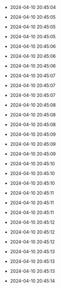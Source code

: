 
- 2024-04-10 20:45:04

- 2024-04-10 20:45:05

- 2024-04-10 20:45:05

- 2024-04-10 20:45:05

- 2024-04-10 20:45:06

- 2024-04-10 20:45:06

- 2024-04-10 20:45:06

- 2024-04-10 20:45:07

- 2024-04-10 20:45:07

- 2024-04-10 20:45:07

- 2024-04-10 20:45:08

- 2024-04-10 20:45:08

- 2024-04-10 20:45:08

- 2024-04-10 20:45:09

- 2024-04-10 20:45:09

- 2024-04-10 20:45:09

- 2024-04-10 20:45:10

- 2024-04-10 20:45:10

- 2024-04-10 20:45:10

- 2024-04-10 20:45:11

- 2024-04-10 20:45:11

- 2024-04-10 20:45:11

- 2024-04-10 20:45:12

- 2024-04-10 20:45:12

- 2024-04-10 20:45:12

- 2024-04-10 20:45:13

- 2024-04-10 20:45:13

- 2024-04-10 20:45:13

- 2024-04-10 20:45:14

